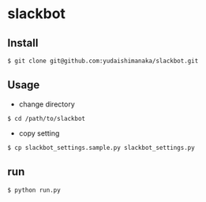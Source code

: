 # slackbot

## Install
```shell
$ git clone git@github.com:yudaishimanaka/slackbot.git
```

## Usage
- change directory
```shell
$ cd /path/to/slackbot
```
- copy setting
```shell
$ cp slackbot_settings.sample.py slackbot_settings.py
```

## run
```shell
$ python run.py
```
